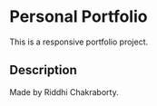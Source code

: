 # Personal Portfolio

This is a responsive portfolio project.

## Description

Made by Riddhi Chakraborty.
